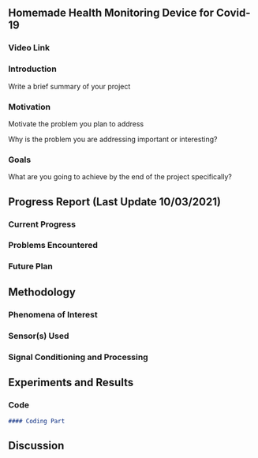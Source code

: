 ## Homemade Health Monitoring Device for Covid-19

### Video Link



### Introduction
Write a brief summary of your project

### Motivation
Motivate the problem you plan to address

Why is the problem you are addressing important or interesting?

### Goals
What are you going to achieve by the end of the project specifically?

## Progress Report (Last Update 10/03/2021)
### Current Progress

### Problems Encountered

### Future Plan

## Methodology
### Phenomena of Interest

### Sensor(s) Used

### Signal Conditioning and Processing

## Experiments and Results
### Code
```markdown
#### Coding Part
```

## Discussion

